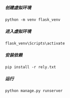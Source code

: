 ##### 创建虚拟环境
`python -m venv flask_venv`
##### 进入虚拟环境
`flask_venv\Scripts\activate`
##### 安装依赖
`pip install -r rely.txt`
##### 运行
`python manage.py runserver`
